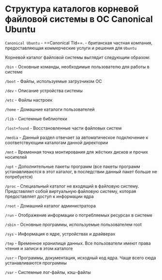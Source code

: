 # Структура каталогов корневой файловой системы в ОС Canonical Ubuntu

`Canonical Ubuntu` - ==Canonical Tld==. - британская частная компания, предоставляющая коммерческие услуги и решения для `Ubuntu`

Корневой каталог файловой системы выглядит следующим образом:

`/bin` - Основные команды, необходимые пользователю для работы в системе

`/boot` - Файлы, используемые загрузчиком OC

`/dev` - Описание устройства системы

`/etc` - Файлы настроек

`/home` - Домашние каталоги пользователей

`/lib` - Системные библиотеки

`/lost+found` - Восстановленные части файловых систем

`/media` - Данный раздел отвечает за автоматическое подключение к соответствующим каталогам данной директории

`/mnt` - Временная точка монтирования для жёстких дисков и прочих носителей

`/opt` - Дополнительные пакеты программ (все пакеты программ устанавливаются в этот каталог, в последствии данный пакет больше не потребуется)

`/proc` - Специальный каталог не входящий в файловую систему. Представляет собой виртуальную файловую систему, которая предоставляет доступ к информации ядра

`/root` - Домашний каталог администратора

`/run` - Отображение информации о потребляемых ресурсах в системе

`/sbin` - Основные программы, используемые пользователем root

`/sys` - Информация о ядре, устройствах и драйверах

`/tmp` - Временное хранилище данных. Все пользователи имеют права чтения и записи в этом каталоге

`/usr` - Программы, документация, исходный код ядра. Чаще всего сюда устанавливаются программы

`/var` - Системные лог-файлы, кэш-файлы 
